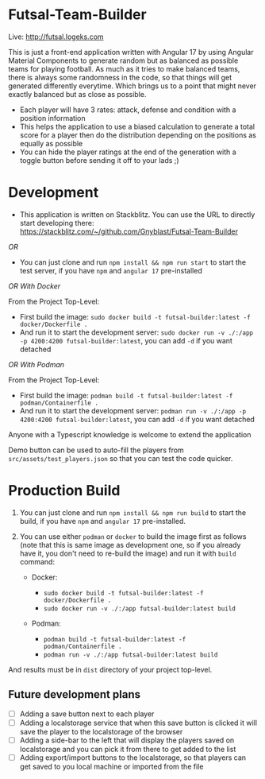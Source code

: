# Futsal-Team-Builder
Live: http://futsal.logeks.com

This is just a front-end application written with Angular 17 by using Angular Material Components to generate random but as balanced as possible teams for playing football. As much as it tries to make balanced teams, there is always some randomness in the code, so that things will get generated differently everytime. Which brings us to a point that might never exactly balanced but as close as possible.

- Each player will have 3 rates: attack, defense and condition with a position information
- This helps the application to use a biased calculation to generate a total score for a player then do the distribution depending on the positions as equally as possible
- You can hide the player ratings at the end of the generation with a toggle button before sending it off to your lads ;)

# Development
- This application is written on Stackblitz. You can use the URL to directly start developing there: https://stackblitz.com/~/github.com/Gnyblast/Futsal-Team-Builder

*OR*

- You can just clone and run `npm install && npm run start` to start the test server, if you have `npm` and `angular 17` pre-installed

*OR With Docker*

From the Project Top-Level:
- First build the image: `sudo docker build -t futsal-builder:latest -f docker/Dockerfile .`
- And run it to start the development server: `sudo docker run -v ./:/app -p 4200:4200 futsal-builder:latest`, you can add `-d` if you want detached

*OR With Podman*

From the Project Top-Level:
- First build the image: `podman build -t futsal-builder:latest -f podman/Containerfile .`
- And run it to start the development server: `podman run -v ./:/app -p 4200:4200 futsal-builder:latest`, you can add `-d` if you want detached
  
Anyone with a Typescript knowledge is welcome to extend the application

Demo button can be used to auto-fill the players from `src/assets/test_players.json` so that you can test the code quicker.

# Production Build
1. You can just clone and run `npm install && npm run build` to start the build, if you have `npm` and `angular 17` pre-installed.
2. You can use either `podman` or `docker` to build the image first as follows (note that this is same image as development one, so if you already have it, you don't need to re-build the image) and run it with `build` command:

    - Docker:
        - `sudo docker build -t futsal-builder:latest -f docker/Dockerfile .`
        - `sudo docker run -v ./:/app futsal-builder:latest build`

    - Podman:
        - `podman build -t futsal-builder:latest -f podman/Containerfile .`
        - `podman run -v ./:/app futsal-builder:latest build`

And results must be in `dist` directory of your project top-level.

## Future development plans
- [ ] Adding a save button next to each player
- [ ] Adding a localstorage service that when this save button is clicked it will save the player to the localstorage of the browser
- [ ] Adding a side-bar to the left that will display the players saved on localstorage and you can pick it from there to get added to the list
- [ ] Adding export/import buttons to the localstorage, so that players can get saved to you local machine or imported from the file
